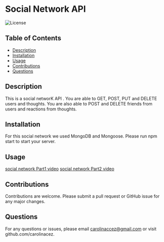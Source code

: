 # **Social Network API**

  ![License](https://img.shields.io/badge/license--red.svg)

  ## **Table of Contents** 
  * [Description](#Description)
  * [Installation](#Installation)
  * [Usage](#Usage)
  * [Contributions](#Contributions)
  * [Questions](#Questions)

  ## Description 
  This is a social networK API . You are able to GET, POST, PUT and DELETE users and thoughts. You are also able to POST and DELETE friends from users and reactions from thoughts. 

  ## Installation
   For this social network we used MongoDB and Mongoose. Please run npm start to start your server. 

  ## Usage 
  [social network Part1 video](https://drive.google.com/file/d/14L6opLW2zJrunBXj8zTZ4QcALzMdjx3B/view)
  [social network Part2 video](https://drive.google.com/file/d/1eRSTSd6TAPz48OFA1uP5xttLPpI7DthO/view)
  
  ## Contributions 
  Contributions are welcome. 
  Please submit a pull request or GitHub issue for any major changes. 
  
 ## Questions 
 For any questions or issues, please email carolinaccez@gmail.com or visit github.com/carolinacez. 